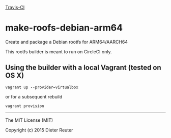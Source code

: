 
[Travis-CI](https://travis-ci.org/DieterReuter/make-roofs-debian-arm64.svg)

# make-roofs-debian-arm64
Create and package a Debian rootfs for ARM64/AARCH64

This rootfs builder is meant to run on CircleCI only.


## Using the builder with a local Vagrant (tested on OS X)
```
vagrant up --provider=virtualbox
```
or for a subsequent rebuild
```
vagrant provision
```


---
The MIT License (MIT)

Copyright (c) 2015 Dieter Reuter